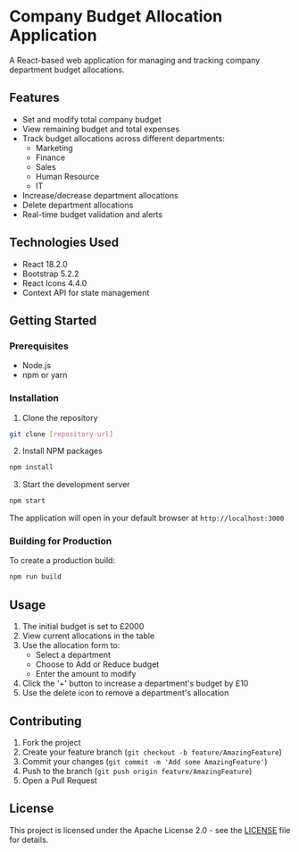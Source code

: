 # Company Budget Allocation Application

A React-based web application for managing and tracking company department budget allocations.

## Features

- Set and modify total company budget
- View remaining budget and total expenses
- Track budget allocations across different departments:
  - Marketing
  - Finance
  - Sales
  - Human Resource
  - IT
- Increase/decrease department allocations
- Delete department allocations
- Real-time budget validation and alerts

## Technologies Used

- React 18.2.0
- Bootstrap 5.2.2
- React Icons 4.4.0
- Context API for state management

## Getting Started

### Prerequisites

- Node.js
- npm or yarn

### Installation

1. Clone the repository
```sh
git clone [repository-url]
```

2. Install NPM packages
```sh
npm install
```

3. Start the development server
```sh
npm start
```

The application will open in your default browser at `http://localhost:3000`

### Building for Production

To create a production build:
```sh
npm run build
```

## Usage

1. The initial budget is set to £2000
2. View current allocations in the table
3. Use the allocation form to:
   - Select a department
   - Choose to Add or Reduce budget
   - Enter the amount to modify
4. Click the '+' button to increase a department's budget by £10
5. Use the delete icon to remove a department's allocation

## Contributing

1. Fork the project
2. Create your feature branch (`git checkout -b feature/AmazingFeature`)
3. Commit your changes (`git commit -m 'Add some AmazingFeature'`)
4. Push to the branch (`git push origin feature/AmazingFeature`)
5. Open a Pull Request

## License

This project is licensed under the Apache License 2.0 - see the [LICENSE](LICENSE) file for details.